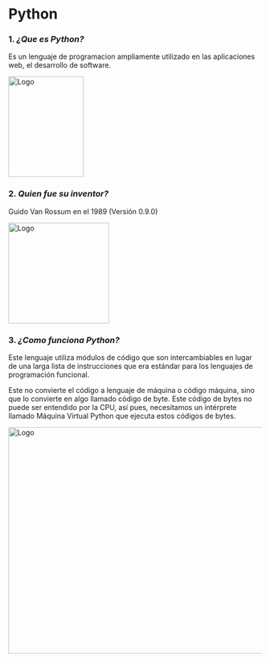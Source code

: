 # Python

### 1. *¿Que es Python?*

Es un lenguaje de programacion ampliamente utilizado en las aplicaciones web, el desarrollo de software. 

<img src="https://github.com/Nahuel-00/SMX2-M8UF1A1-HistoriaWeb-1994-Pyton-NahuelChristianLund/blob/main/Python-logo-notext.svg.png" alt="Logo" width="150" height="200" />


### 2. *Quien fue su inventor?*

Guido Van Rossum en el 1989 (Versión 0.9.0)

<img src="https://github.com/Nahuel-00/SMX2-M8UF1A1-HistoriaWeb-1994-Pyton-NahuelChristianLund/blob/main/inventor.jpg" alt="Logo" width="200" height="200" />


### 3. *¿Como funciona Python?*

Este lenguaje utiliza módulos de código que son intercambiables en lugar de una larga lista de instrucciones que era estándar para los lenguajes de programación funcional.

Este no convierte el código a lenguaje de máquina o código máquina, sino que lo convierte en algo llamado código de byte. Este código de bytes no puede ser entendido por la CPU, así pues, necesitamos un intérprete llamado Máquina Virtual Python que ejecuta estos códigos de bytes.

<img src="https://github.com/Nahuel-00/SMX2-M8UF1A1-HistoriaWeb-1994-Pyton-NahuelChristianLund/blob/main/explicaci%C3%B3n.png" alt="Logo" width="800" height="450" />